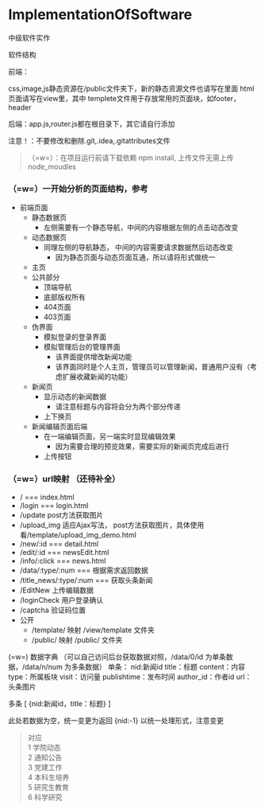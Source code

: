# ImplementationOfSoftware
 中级软件实作

软件结构

前端：

  css,image,js静态资源在/public文件夹下，新的静态资源文件也请写在里面
  html页面请写在view里，其中
      templete文件用于存放常用的页面块，如footer，header
      
后端：app.js,router.js都在根目录下，其它请自行添加

注意！：不要修改和删除.git,.idea,.gitattributes文件

> （=w=）：在项目运行前请下载依赖  npm install, 上传文件无需上传node_moudles
>> 
### （=w=）一开始分析的页面结构，参考
- 前端页面
	+ 静态数据页
		* 左侧需要有一个静态导航，中间的内容根据左侧的点击动态改变
	+ 动态数据页
		* 同理左侧的导航静态， 中间的内容需要请求数据然后动态改变
			- 因为静态页面与动态页面互通，所以请将形式做统一
	+ 主页
	+ 公共部分
		* 顶端导航
		* 底部版权所有
		* 404页面
		* 403页面
	+ 伪界面
		* 模拟登录的登录界面
		* 模拟管理后台的管理界面
			- 该界面提供增改新闻功能
			- 该界面同时是个人主页，管理员可以管理新闻，普通用户没有（考虑扩展收藏新闻的功能）
	+ 新闻页
		* 显示动态的新闻数据
			- 请注意标题与内容将会分为两个部分传递
		* 上下换页
	+ 新闻编辑页面后端
		* 在一端编辑页面，另一端实时显现编辑效果
			- 因为需要合理的预览效果，需要实际的新闻页完成后进行
		* 上传按钮

### （=w=）url映射 （还待补全）
- /  ===  index.html
- /login  === login.html
- /update post方法获取图片
- /upload_img 适应Ajax写法， post方法获取图片，具体使用看/template/upload_img_demo.html
- /new/:id  === detail.html
- /edit/:id  === newsEdit.html
- /info/:click  === news.html
- /data/:type/:num === 根据需求返回数据
- /title_news/:type/:num === 获取头条新闻
- /EditNew 上传编辑数据
- /loginCheck 用户登录确认
- /captcha 验证码位置
- 公开
	+ /template/ 映射 /view/template 文件夹
	+ /public/ 映射 /public/ 文件夹

(=w=) 数据字典 （可以自己访问后台获取数据对照，/data/0/id 为单条数据，/data/n/num 为多条数据）
单条：
nid:新闻id
title：标题
content：内容
type：所属板块
visit：访问量
publishtime：发布时间
author_id：作者id
url：头条图片

多条
[
	{nid:新闻id，title：标题}
]

此处若数据为空，统一变更为返回	{nid:-1} 以统一处理形式，注意变更

> 对应\
> 1 学院动态\
> 2 通知公告\
> 3 党建工作\
> 4 本科生培养\
> 5 研究生教育\
> 6 科学研究


